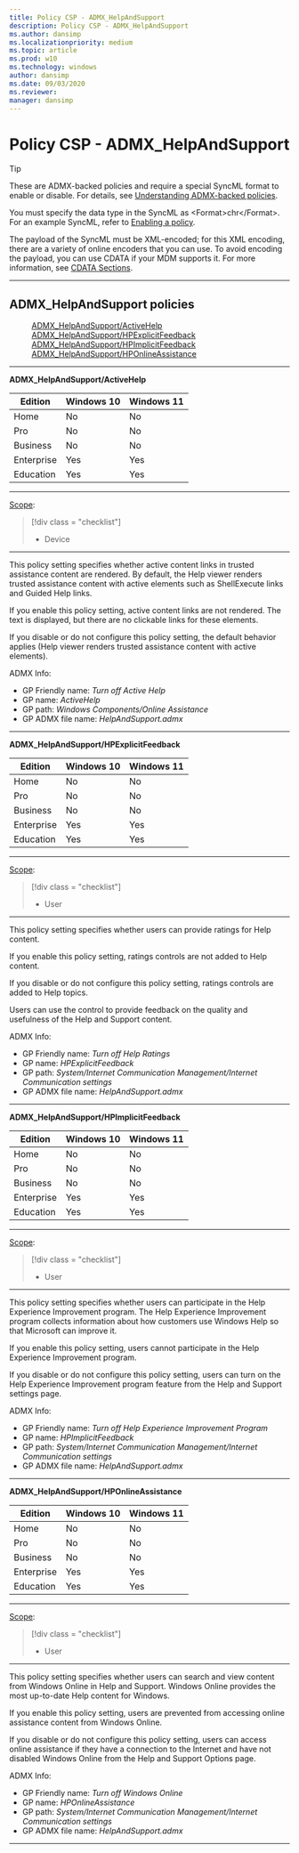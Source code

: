 ```yaml
---
title: Policy CSP - ADMX_HelpAndSupport
description: Policy CSP - ADMX_HelpAndSupport
ms.author: dansimp
ms.localizationpriority: medium
ms.topic: article
ms.prod: w10
ms.technology: windows
author: dansimp
ms.date: 09/03/2020
ms.reviewer: 
manager: dansimp
---
```


# Policy CSP - ADMX_HelpAndSupport
>[!TIP]
> These are ADMX-backed policies and require a special SyncML format to enable or disable. For details, see [Understanding ADMX-backed policies](./understanding-admx-backed-policies.md).
> 
> You must specify the data type in the SyncML as &lt;Format&gt;chr&lt;/Format&gt;. For an example SyncML, refer to [Enabling a policy](./understanding-admx-backed-policies.md#enabling-a-policy).
> 
> The payload of the SyncML must be XML-encoded; for this XML encoding, there are a variety of online encoders that you can use. To avoid encoding the payload, you can use CDATA if your MDM supports it. For more information, see [CDATA Sections](http://www.w3.org/TR/REC-xml/#sec-cdata-sect).

<hr/>

<!--Policies-->
## ADMX_HelpAndSupport policies  

<dl>
  <dd>
    <a href="#admx-helpandsupport-activehelp">ADMX_HelpAndSupport/ActiveHelp</a>
  </dd>
  <dd>
    <a href="#admx-helpandsupport-hpexplicitfeedback">ADMX_HelpAndSupport/HPExplicitFeedback</a>
  </dd>
  <dd>
    <a href="#admx-helpandsupport-hpimplicitfeedback">ADMX_HelpAndSupport/HPImplicitFeedback</a>
  </dd>
  <dd>
    <a href="#admx-helpandsupport-hponlineassistance">ADMX_HelpAndSupport/HPOnlineAssistance</a>
  </dd>
</dl>


<hr/>

<!--Policy-->
<a href="" id="admx-helpandsupport-activehelp"></a>**ADMX_HelpAndSupport/ActiveHelp**  

<!--SupportedSKUs-->

|Edition|Windows 10|Windows 11|
|--- |--- |--- |
|Home|No|No|
|Pro|No|No|
|Business|No|No|
|Enterprise|Yes|Yes|
|Education|Yes|Yes|

<!--/SupportedSKUs-->
<hr/>

<!--Scope-->
[Scope](./policy-configuration-service-provider.md#policy-scope):

> [!div class = "checklist"]
> * Device

<hr/>

<!--/Scope-->
<!--Description-->
This policy setting specifies whether active content links in trusted assistance content are rendered. By default, the Help viewer renders trusted assistance content with active elements such as ShellExecute links and Guided Help links.

If you enable this policy setting, active content links are not rendered. The text is displayed, but there are no clickable links for these elements.

If you disable or do not configure this policy setting, the default behavior applies (Help viewer renders trusted assistance content with active elements).

<!--/Description-->


<!--ADMXBacked-->
ADMX Info:  
-   GP Friendly name: *Turn off Active Help*
-   GP name: *ActiveHelp*
-   GP path: *Windows Components/Online Assistance*
-   GP ADMX file name: *HelpAndSupport.admx*

<!--/ADMXBacked-->
<!--/Policy-->
<hr/>

<!--Policy-->
<a href="" id="admx-helpandsupport-hpexplicitfeedback"></a>**ADMX_HelpAndSupport/HPExplicitFeedback**  

<!--SupportedSKUs-->

|Edition|Windows 10|Windows 11|
|--- |--- |--- |
|Home|No|No|
|Pro|No|No|
|Business|No|No|
|Enterprise|Yes|Yes|
|Education|Yes|Yes|

<!--/SupportedSKUs-->
<hr/>

<!--Scope-->
[Scope](./policy-configuration-service-provider.md#policy-scope):

> [!div class = "checklist"]
> * User

<hr/>

<!--/Scope-->
<!--Description-->
This policy setting specifies whether users can provide ratings for Help content.

If you enable this policy setting, ratings controls are not added to Help content.

If you disable or do not configure this policy setting, ratings controls are added to Help topics.

Users can use the control to provide feedback on the quality and usefulness of the Help and Support content.

<!--/Description-->


<!--ADMXBacked-->
ADMX Info:  
-   GP Friendly name: *Turn off Help Ratings*
-   GP name: *HPExplicitFeedback*
-   GP path: *System/Internet Communication Management/Internet Communication settings*
-   GP ADMX file name: *HelpAndSupport.admx*

<!--/ADMXBacked-->
<!--/Policy-->
<hr/>

<!--Policy-->
<a href="" id="admx-helpandsupport-hpimplicitfeedback"></a>**ADMX_HelpAndSupport/HPImplicitFeedback**  
<!--SupportedSKUs-->

|Edition|Windows 10|Windows 11|
|--- |--- |--- |
|Home|No|No|
|Pro|No|No|
|Business|No|No|
|Enterprise|Yes|Yes|
|Education|Yes|Yes|

<!--/SupportedSKUs-->
<hr/>

<!--Scope-->
[Scope](./policy-configuration-service-provider.md#policy-scope):

> [!div class = "checklist"]
> * User

<hr/>

<!--/Scope-->
<!--Description-->
This policy setting specifies whether users can participate in the Help Experience Improvement program. The Help Experience Improvement program collects information about how customers use Windows Help so that Microsoft can improve it.

If you enable this policy setting, users cannot participate in the Help Experience Improvement program.

If you disable or do not configure this policy setting, users can turn on the Help Experience Improvement program feature from the Help and Support settings page.

<!--/Description-->


<!--ADMXBacked-->
ADMX Info:  
-   GP Friendly name: *Turn off Help Experience Improvement Program*
-   GP name: *HPImplicitFeedback*
-   GP path: *System/Internet Communication Management/Internet Communication settings*
-   GP ADMX file name: *HelpAndSupport.admx*

<!--/ADMXBacked-->
<!--/Policy-->
<hr/>

<!--Policy-->
<a href="" id="admx-helpandsupport-hponlineassistance"></a>**ADMX_HelpAndSupport/HPOnlineAssistance**  

<!--SupportedSKUs-->

|Edition|Windows 10|Windows 11|
|--- |--- |--- |
|Home|No|No|
|Pro|No|No|
|Business|No|No|
|Enterprise|Yes|Yes|
|Education|Yes|Yes|

<!--/SupportedSKUs-->
<hr/>

<!--Scope-->
[Scope](./policy-configuration-service-provider.md#policy-scope):

> [!div class = "checklist"]
> * User

<hr/>

<!--/Scope-->
<!--Description-->
This policy setting specifies whether users can search and view content from Windows Online in Help and Support. Windows Online provides the most up-to-date Help content for Windows.

If you enable this policy setting, users are prevented from accessing online assistance content from Windows Online.

If you disable or do not configure this policy setting, users can access online assistance if they have a connection to the Internet and have not disabled Windows Online from the Help and Support Options page.

<!--/Description-->


<!--ADMXBacked-->
ADMX Info:  
-   GP Friendly name: *Turn off Windows Online*
-   GP name: *HPOnlineAssistance*
-   GP path: *System/Internet Communication Management/Internet Communication settings*
-   GP ADMX file name: *HelpAndSupport.admx*

<!--/ADMXBacked-->
<!--/Policy-->
<hr/>



<!--/Policies-->

